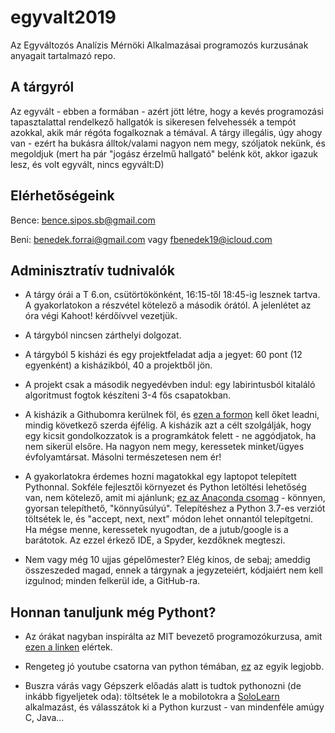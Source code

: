 # egyvalt2019
Az Egyváltozós Analízis Mérnöki Alkalmazásai programozós kurzusának anyagait tartalmazó repo.

## A tárgyról

Az egyvált - ebben a formában - azért jött létre, hogy a kevés programozási tapasztalattal rendelkező hallgatók is sikeresen felvehessék a tempót azokkal, akik már régóta fogalkoznak a témával. A tárgy illegális, úgy ahogy van - ezért ha bukásra álltok/valami nagyon nem megy, szóljatok nekünk, és megoldjuk (mert ha pár "jogász érzelmű hallgató" belénk köt, akkor igazuk lesz, és volt egyvált, nincs egyvált:D)

## Elérhetőségeink

Bence: bence.sipos.sb@gmail.com

Beni: benedek.forrai@gmail.com vagy fbenedek19@icloud.com

## Adminisztratív tudnivalók

- A tárgy órái a T 6.on, csütörtökönként, 16:15-től 18:45-ig lesznek tartva. A gyakorlatokon a részvétel kötelező a második órától. A jelenlétet az óra végi Kahoot! kérdőívvel vezetjük.

- A tárgyból nincsen zárthelyi dolgozat.

- A tárgyból 5 kisházi és egy projektfeladat adja a jegyet: 60 pont (12 egyenként) a kisházikból, 40 a projektből jön.

- A projekt csak a második negyedévben indul: egy labirintusból kitaláló algoritmust fogtok készíteni 3-4 fős csapatokban.

- A kisházik a Githubomra kerülnek föl, és [ezen a formon](https://forms.gle/mn3yfr6RX9Ww381dA) kell őket leadni, mindig következő szerda éjfélig. A kisházik azt a célt szolgálják, hogy egy kicsit gondolkozzatok is a programkátok felett - ne aggódjatok, ha nem sikerül elsőre. Ha nagyon nem megy, keressetek minket/ügyes évfolyamtársat. Másolni természetesen nem ér!

- A gyakorlatokra érdemes hozni magatokkal egy laptopot telepített Pythonnal. Sokféle fejlesztői környezet és Python letöltési lehetőség van, nem kötelező, amit mi ajánlunk; [ez az Anaconda csomag](https://www.anaconda.com/distribution/) - könnyen, gyorsan telepíthető, "könnyűsúlyú". Telepítéshez a Python 3.7-es verziót töltsétek le, és "accept, next, next" módon lehet onnantól telepítgetni. Ha mégse menne, keressetek nyugodtan, de a jutub/google is a barátotok. Az ezzel érkező IDE, a Spyder, kezdőknek megteszi.

- Nem vagy még 10 ujjas gépelőmester? Elég kínos, de sebaj; ameddig összeszeded magad, ennek a tárgynak a jegyzeteiért, kódjaiért nem kell izgulnod; minden felkerül ide, a GitHub-ra.


## Honnan tanuljunk még Pythont?

- Az órákat nagyban inspirálta az MIT bevezető programozókurzusa, amit [ezen a linken](https://www.youtube.com/watch?v=nykOeWgQcHM&list=PLUl4u3cNGP63WbdFxL8giv4yhgdMGaZNA) elértek.

- Rengeteg jó youtube csatorna van python témában, [ez](https://www.youtube.com/user/sentdex) az egyik legjobb.

- Buszra várás vagy Gépszerk előadás alatt is tudtok pythonozni (de inkább figyeljetek oda): töltsétek le a mobilotokra a [SoloLearn](https://www.sololearn.com/) alkalmazást, és válasszátok ki a Python kurzust - van mindenféle amúgy C, Java...
